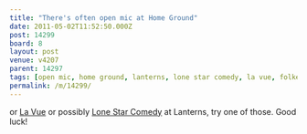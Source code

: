```yaml
---
title: "There's often open mic at Home Ground"
date: 2011-05-02T11:52:50.000Z
post: 14299
board: 8
layout: post
venue: v4207
parent: 14297
tags: [open mic, home ground, lanterns, lone star comedy, la vue, folkestone]
permalink: /m/14299/
---
```

or <a href="/wiki/la+vue">La Vue</a> or possibly <a href="/wiki/lone+star+comedy">Lone Star Comedy</a> at Lanterns, try one of those. Good luck!
